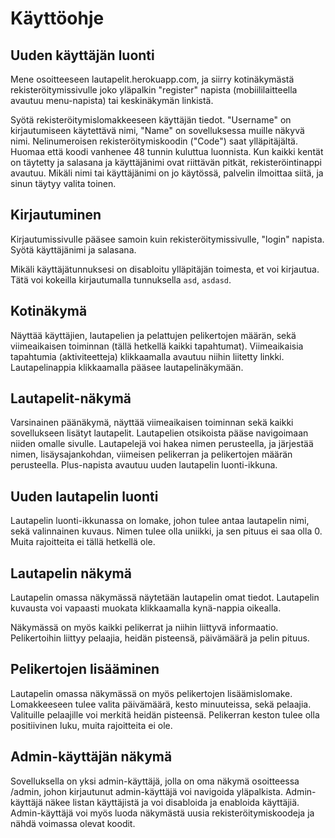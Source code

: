 # Käyttöohje

## Uuden käyttäjän luonti

Mene osoitteeseen lautapelit.herokuapp.com, ja siirry kotinäkymästä rekisteröitymissivulle joko yläpalkin "register" napista 
(mobiililaitteella avautuu menu-napista) tai keskinäkymän linkistä.

Syötä rekisteröitymislomakkeeseen käyttäjän tiedot. "Username" on kirjautumiseen käytettävä nimi, "Name" on sovelluksessa muille näkyvä nimi. 
Nelinumeroisen rekisteröitymiskoodin ("Code") saat ylläpitäjältä. Huomaa että koodi vanhenee 48 tunnin kuluttua luonnista. 
Kun kaikki kentät on täytetty ja salasana ja käyttäjänimi ovat riittävän pitkät, rekisteröintinappi avautuu. 
Mikäli nimi tai käyttäjänimi on jo käytössä, palvelin ilmoittaa siitä, ja sinun täytyy valita toinen.

## Kirjautuminen

Kirjautumissivulle pääsee samoin kuin rekisteröitymissivulle, "login" napista. Syötä käyttäjänimi ja salasana. 

Mikäli käyttäjätunnuksesi on disabloitu ylläpitäjän toimesta, et voi kirjautua. Tätä voi kokeilla kirjautumalla tunnuksella `asd`, `asdasd`.

## Kotinäkymä

Näyttää käyttäjien, lautapelien ja pelattujen pelikertojen määrän, sekä viimeaikaisen toiminnan (tällä hetkellä kaikki tapahtumat). 
Viimeaikaisia tapahtumia (aktiviteetteja) klikkaamalla avautuu niihin liitetty linkki. Lautapelinappia klikkaamalla pääsee lautapelinäkymään.

## Lautapelit-näkymä

Varsinainen päänäkymä, näyttää viimeaikaisen toiminnan sekä kaikki sovellukseen lisätyt lautapelit. Lautapelien otsikoista pääse navigoimaan niiden omalle sivulle.
Lautapelejä voi hakea nimen perusteella, ja järjestää nimen, lisäysajankohdan, viimeisen pelikerran ja pelikertojen määrän perusteella. 
Plus-napista avautuu uuden lautapelin luonti-ikkuna.

## Uuden lautapelin luonti

Lautapelin luonti-ikkunassa on lomake, johon tulee antaa lautapelin nimi, sekä valinnainen kuvaus. 
Nimen tulee olla uniikki, ja sen pituus ei saa olla 0. Muita rajoitteita ei tällä hetkellä ole.

## Lautapelin näkymä

Lautapelin omassa näkymässä näytetään lautapelin omat tiedot.
Lautapelin kuvausta voi vapaasti muokata klikkaamalla kynä-nappia oikealla.

Näkymässä on myös kaikki pelikerrat ja niihin liittyvä informaatio. 
Pelikertoihin liittyy pelaajia, heidän pisteensä, päivämäärä ja pelin pituus.

## Pelikertojen lisääminen

Lautapelin omassa näkymässä on myös pelikertojen lisäämislomake.
Lomakkeeseen tulee valita päivämäärä, kesto minuuteissa, sekä pelaajia. Valituille pelaajille voi merkitä heidän pisteensä. 
Pelikerran keston tulee olla positiivinen luku, muita rajoitteita ei ole.

## Admin-käyttäjän näkymä

Sovelluksella on yksi admin-käyttäjä, jolla on oma näkymä osoitteessa /admin, johon kirjautunut admin-käyttäjä voi navigoida yläpalkista. 
Admin-käyttäjä näkee listan käyttäjistä ja voi disabloida ja enabloida käyttäjiä.
Admin-käyttäjä voi myös luoda näkymästä uusia rekisteröitymiskoodeja ja nähdä voimassa olevat koodit.
